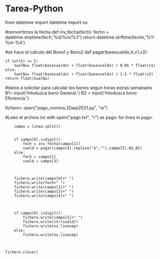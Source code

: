 # Tarea-Python
from datetime import datetime 
import os 


#reinvertimos la fecha
def inv_fecha(fech):
    fechn = datetime.strptime(fech,'%d/%m/%Y')
    return datetime.strftime(fechn,'%Y-%m-%d')

#se hace el calculo del Bono1 y Bono2
def pagar(basesueldo,h,v1,v2):
    
    if int(h) <= 5:
        SuelNu= float(basesueldo) + float(basesueldo) / 0.05 * float(v1)
    else:
        SuelNu= float(basesueldo) + float(basesueldo) / 1.5 * float(v2)
    return float(SuelNu)

#datos a solicitar para calcular los bonos segun horas extras semanales
B1= input('Intoduzca bono General:')
B2 = input('Intoduzca bono Eficiencia:')


fichero= open("pago_nomina_12sep2021.py", "w")

#Leeo el archivo txt
with open("pago.txt", "r") as pago:
    for linea in pago:

        campo = linea.split()

        
        if campo[0].isdigit():
            fech = inv_fecha(campo[1])
            sueld = pagar(campo[4].replace("$",""),campo[5],B1,B2)
        else:
            fech = campo[1]
            sueld = campo[3]

        
      
        fichero.write(campo[0]+" ")
        fichero.write(fech+" ")
        fichero.write(campo[2]+" ")
        fichero.write(campo[3]+" ")
        fichero.write(campo[4]+" ")
        

       
        if campo[0].isdigit():
            fichero.write(campo[5]+" ")
            fichero.write(str(sueld))
            fichero.write(os.linesep)
        else:
            fichero.write(os.linesep)
           
        

    fichero.close()





